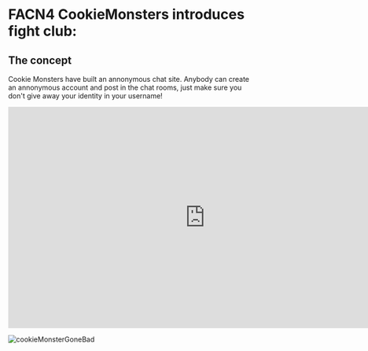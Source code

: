 # FACN4 CookieMonsters introduces fight club:
## The concept
Cookie Monsters have built an annonymous chat site. Anybody can create an annonymous account and post in the chat rooms, just make sure you don't give away your identity in your username! 

<iframe style="border: none;" width="800" height="450" src="https://www.figma.com/embed?embed_host=share&url=https://www.figma.com/file/dn3iGuJNJrGhnhoZvtxiT4PV/SomeApp?node-id=0%3A1" allowfullscreen></iframe>

![cookieMonsterGoneBad](https://media.giphy.com/media/13NP2tXPeJzP44/giphy.gif)

